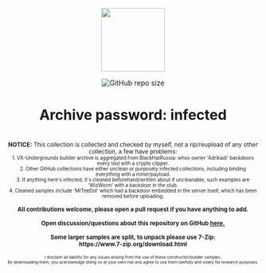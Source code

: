 <p align="center">
  <img width="128" height="128" src="https://user-images.githubusercontent.com/128066597/264610335-49e0a590-20fd-4b0a-b8e3-05e9aa137cdc.png">
</p>
<p align="center">
<img alt="GitHub repo size" src="https://img.shields.io/github/repo-size/Cryakl/Ultimate-RAT-Collection">
</p>

<h1 align="center">Archive password: infected</h1>

<p align="center">
  
<br>
<sup><b>NOTICE:</b> This collection is collected and checked by myself, not a rip/reupload of any other collection, a few have problems:</sub><br>
<sub>1. VX-Undergrounds builder archive is aggregated from BlackHatRussia: whos owner 'Adrikadi' backdoors every tool with a crypto clipper.</sub><br>
<sub>2. Other GitHub collections have either unclean or purposely infected collections, including binding everything with a miner/payload.</sub><br>
<sub>3. If anything here's infected, it's cleaned beforehand/written about if uncleanable, such examples are 'WizWorm' with a backdoor in the stub.</sub><br>
<sub>4. Cleaned samples include 'MrTeeDol' which had a backdoor embedded in the server itself, which has been removed before uploading.</sub><br>
<br>
<b>All contributions welcome, please open a pull request if you have anything to add.</b><br>
<br>
<b>Open discussion/questions about this repository on GitHub <a href="https://github.com/Cryakl/Ultimate-RAT-Collection/issues/6">here.</a> </b><br>
<br>
<b>Some larger samples are split, to unpack please use 7-Zip:</b><br>
<b>https://www.7-zip.org/download.html</b><br>
<br>
<sup><sub>I disclaim all liability for any issues arising from the use of these constructor/builder samples.</sub></sup><br>
<sup><sub>By downloading them, you acknowledge doing so at your own risk and agree to use them lawfully and solely for research purposes.</sub></sup>
</p>



